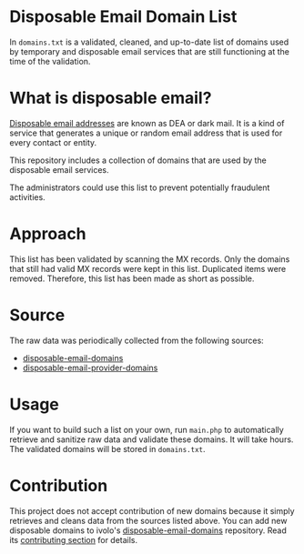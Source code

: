 # Disposable Email Domain List

In `domains.txt` is a validated, cleaned, and up-to-date list of domains used by temporary and disposable email services that are still functioning at the time of the validation.

# What is disposable email?

[Disposable email addresses](http://en.wikipedia.org/wiki/Disposable_email_address) are known as DEA or dark mail. It is a kind of service that generates a unique or random email address that is used for every contact or entity.

This repository includes a collection of domains that are used by the disposable email services.

The administrators could use this list to prevent potentially fraudulent activities.

# Approach

This list has been validated by scanning the MX records. Only the domains that still had valid MX records were kept in this list. Duplicated items were removed. Therefore, this list has been made as short as possible.

# Source

The raw data was periodically collected from the following sources:

- [disposable-email-domains](https://github.com/ivolo/disposable-email-domains)
- [disposable-email-provider-domains](https://gist.github.com/michenriksen/8710649)

# Usage

If you want to build such a list on your own, run `main.php` to automatically retrieve and sanitize raw data and validate these domains. It will take hours. The validated domains will be stored in `domains.txt`.

# Contribution

This project does not accept contribution of new domains because it simply retrieves and cleans data from the sources listed above. You can add new disposable domains to ivolo's [disposable-email-domains](https://github.com/ivolo/disposable-email-domains) repository. Read its [contributing section](https://github.com/ivolo/disposable-email-domains#contributing) for details.

